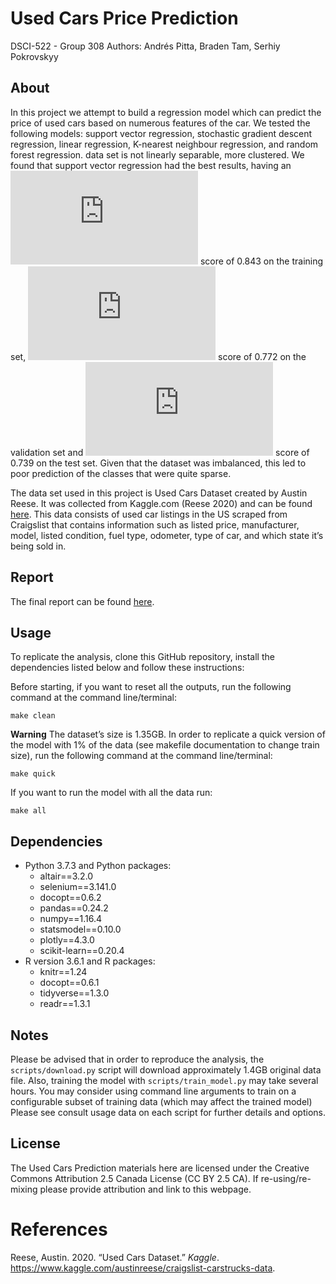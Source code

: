 
# Used Cars Price Prediction

DSCI-522 - Group 308 Authors: Andrés Pitta, Braden Tam, Serhiy
Pokrovskyy

## About

In this project we attempt to build a regression model which can predict
the price of used cars based on numerous features of the car. We tested
the following models: support vector regression, stochastic gradient
descent regression, linear regression, K-nearest neighbour regression,
and random forest regression. data set is not linearly separable, more
clustered. We found that support vector regression had the best results,
having an ![R^2](https://latex.codecogs.com/png.latex?R%5E2 "R^2") score
of 0.843 on the training set,
![R^2](https://latex.codecogs.com/png.latex?R%5E2 "R^2") score of 0.772
on the validation set and
![R^2](https://latex.codecogs.com/png.latex?R%5E2 "R^2") score of 0.739
on the test set. Given that the dataset was imbalanced, this led to poor
prediction of the classes that were quite sparse.

The data set used in this project is Used Cars Dataset created by Austin
Reese. It was collected from Kaggle.com (Reese 2020) and can be found
[here](https://www.kaggle.com/austinreese/craigslist-carstrucks-data).
This data consists of used car listings in the US scraped from
Craigslist that contains information such as listed price, manufacturer,
model, listed condition, fuel type, odometer, type of car, and which
state it’s being sold in.

## Report

The final report can be found
[here](https://github.com/UBC-MDS/DSCI_522_Group-308_Used-Cars/blob/master/doc/used_cars_report.md).

## Usage

To replicate the analysis, clone this GitHub repository, install the
dependencies listed below and follow these instructions:

Before starting, if you want to reset all the outputs, run the following
command at the command line/terminal:

    make clean

**Warning** The dataset’s size is 1.35GB. In order to replicate a quick
version of the model with 1% of the data (see makefile documentation to
change train size), run the following command at the command
line/terminal:

    make quick

If you want to run the model with all the data run:

    make all

## Dependencies

  - Python 3.7.3 and Python packages:
      - altair==3.2.0
      - selenium==3.141.0
      - docopt==0.6.2
      - pandas==0.24.2
      - numpy==1.16.4
      - statsmodel==0.10.0
      - plotly==4.3.0
      - scikit-learn==0.20.4
  - R version 3.6.1 and R packages:
      - knitr==1.24
      - docopt==0.6.1
      - tidyverse==1.3.0
      - readr==1.3.1

## Notes

Please be advised that in order to reproduce the analysis, the
`scripts/download.py` script will download approximately 1.4GB original
data file. Also, training the model with `scripts/train_model.py` may
take several hours. You may consider using command line arguments to
train on a configurable subset of training data (which may affect the
trained model) Please see consult usage data on each script for further
details and options.

## License

The Used Cars Prediction materials here are licensed under the Creative
Commons Attribution 2.5 Canada License (CC BY 2.5 CA). If
re-using/re-mixing please provide attribution and link to this webpage.

# References

<div id="refs" class="references">

<div id="ref-reese_2020">

Reese, Austin. 2020. “Used Cars Dataset.” *Kaggle*.
<https://www.kaggle.com/austinreese/craigslist-carstrucks-data>.

</div>

</div>
